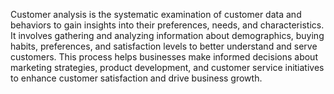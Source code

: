 Customer analysis is the systematic examination of customer data and behaviors to gain insights into their preferences, needs, and characteristics. It involves gathering and analyzing information about demographics, buying habits, preferences, and satisfaction levels to better understand and serve customers. This process helps businesses make informed decisions about marketing strategies, product development, and customer service initiatives to enhance customer satisfaction and drive business growth.
